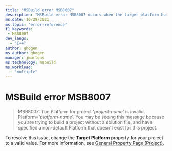 ```yaml
---
title: "MSBuild error MSB8007"
description: "MSBuild error MSB8007 occurs when the target platform build property doesn't exist or isn't valid."
ms.date: 10/29/2021
ms.topic: "error-reference"
f1_keywords:
 - MSB8007
dev_langs:
  - "C++"
author: ghogen
ms.author: ghogen
manager: jmartens
ms.technology: msbuild
ms.workload:
  - "multiple"
---
```

# MSBuild error MSB8007

> MSB8007: The Platform for project '*project-name*' is invalid.  Platform='*platform-name*'. You may be seeing this message because you are trying to build a project without a solution file, and have specified a non-default Platform that doesn't exist for this project.

To resolve this issue, change the **Target Platform** property for your project to a valid value. For more information, see [General Property Page (Project)](/cpp/build/reference/general-property-page-project).
